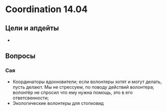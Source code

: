 # Coordination 14.04

## Цели и апдейты

* 
## Вопросы

### Сая

* Координаторы вдохновители; если волонтеры хотят и могут делать, пусть делают.                      Мы не стрессуем, по поводу действий волонтера; волонтёр не спросил что ему нужна помощь, это в его ответсвенности; 
* Экологические волонтеры для стопковид

